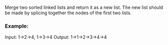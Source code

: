 Merge two sorted linked lists and return it as a new list. The new list should be made by splicing together the nodes of the first two lists.

### Example:

Input: 1->2->4, 1->3->4
Output: 1->1->2->3->4->4